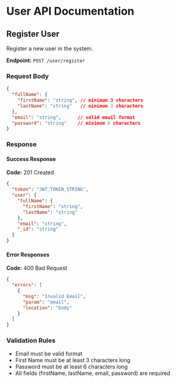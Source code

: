# User API Documentation

## Register User
Register a new user in the system.

**Endpoint:** `POST /user/register`

### Request Body
```json
{
  "fullName": {
    "firstName": "string", // minimum 3 characters
    "lastName": "string"   // minimum 3 characters
  },
  "email": "string",      // valid email format
  "password": "string"    // minimum 6 characters
}
```

### Response

#### Success Response
**Code:** 201 Created
```json
{
  "token": "JWT_TOKEN_STRING",
  "user": {
    "fullName": {
      "firstName": "string",
      "lastName": "string"
    },
    "email": "string",
    "_id": "string"
  }
}
```

#### Error Responses

**Code:** 400 Bad Request
```json
{
  "errors": [
    {
      "msg": "Invalid Email",
      "param": "email",
      "location": "body"
    }
  ]
}
```

### Validation Rules
- Email must be valid format
- First Name must be at least 3 characters long
- Password must be at least 6 characters long
- All fields (firstName, lastName, email, password) are required
